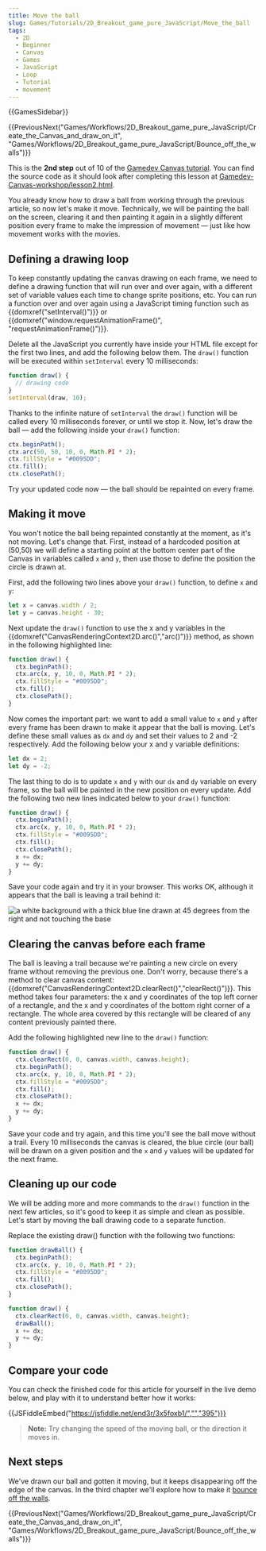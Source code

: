 ```yaml
---
title: Move the ball
slug: Games/Tutorials/2D_Breakout_game_pure_JavaScript/Move_the_ball
tags:
  - 2D
  - Beginner
  - Canvas
  - Games
  - JavaScript
  - Loop
  - Tutorial
  - movement
---
```

{{GamesSidebar}}

{{PreviousNext("Games/Workflows/2D_Breakout_game_pure_JavaScript/Create_the_Canvas_and_draw_on_it", "Games/Workflows/2D_Breakout_game_pure_JavaScript/Bounce_off_the_walls")}}

This is the **2nd step** out of 10 of the [Gamedev Canvas tutorial](/en-US/docs/Games/Tutorials/2D_Breakout_game_pure_JavaScript). You can find the source code as it should look after completing this lesson at [Gamedev-Canvas-workshop/lesson2.html](https://github.com/end3r/Gamedev-Canvas-workshop/blob/gh-pages/lesson02.html).

You already know how to draw a ball from working through the previous article, so now let's make it move. Technically, we will be painting the ball on the screen, clearing it and then painting it again in a slightly different position every frame to make the impression of movement — just like how movement works with the movies.

## Defining a drawing loop

To keep constantly updating the canvas drawing on each frame, we need to define a drawing function that will run over and over again, with a different set of variable values each time to change sprite positions, etc. You can run a function over and over again using a JavaScript timing function such as {{domxref("setInterval()")}} or {{domxref("window.requestAnimationFrame()", "requestAnimationFrame()")}}.

Delete all the JavaScript you currently have inside your HTML file except for the first two lines, and add the following below them. The `draw()` function will be executed within `setInterval` every 10 milliseconds:

```js
function draw() {
  // drawing code
}
setInterval(draw, 10);
```

Thanks to the infinite nature of `setInterval` the `draw()` function will be called every 10 milliseconds forever, or until we stop it. Now, let's draw the ball — add the following inside your `draw()` function:

```js
ctx.beginPath();
ctx.arc(50, 50, 10, 0, Math.PI * 2);
ctx.fillStyle = "#0095DD";
ctx.fill();
ctx.closePath();
```

Try your updated code now — the ball should be repainted on every frame.

## Making it move

You won't notice the ball being repainted constantly at the moment, as it's not moving. Let's change that. First, instead of a hardcoded position at (50,50) we will define a starting point at the bottom center part of the Canvas in variables called `x` and `y`, then use those to define the position the circle is drawn at.

First, add the following two lines above your `draw()` function, to define `x` and `y`:

```js
let x = canvas.width / 2;
let y = canvas.height - 30;
```

Next update the `draw()` function to use the x and y variables in the {{domxref("CanvasRenderingContext2D.arc()","arc()")}} method, as shown in the following highlighted line:

```js
function draw() {
  ctx.beginPath();
  ctx.arc(x, y, 10, 0, Math.PI * 2);
  ctx.fillStyle = "#0095DD";
  ctx.fill();
  ctx.closePath();
}
```

Now comes the important part: we want to add a small value to `x` and `y` after every frame has been drawn to make it appear that the ball is moving. Let's define these small values as `dx` and `dy` and set their values to 2 and -2 respectively. Add the following below your x and y variable definitions:

```js
let dx = 2;
let dy = -2;
```

The last thing to do is to update `x` and `y` with our `dx` and `dy` variable on every frame, so the ball will be painted in the new position on every update. Add the following two new lines indicated below to your `draw()` function:

```js
function draw() {
  ctx.beginPath();
  ctx.arc(x, y, 10, 0, Math.PI * 2);
  ctx.fillStyle = "#0095DD";
  ctx.fill();
  ctx.closePath();
  x += dx;
  y += dy;
}
```

Save your code again and try it in your browser. This works OK, although it appears that the ball is leaving a trail behind it:

![a white background with a thick blue line drawn at 45 degrees from the right and not touching the base](ball-trail.png)

## Clearing the canvas before each frame

The ball is leaving a trail because we're painting a new circle on every frame without removing the previous one. Don't worry, because there's a method to clear canvas content: {{domxref("CanvasRenderingContext2D.clearRect()","clearRect()")}}. This method takes four parameters: the x and y coordinates of the top left corner of a rectangle, and the x and y coordinates of the bottom right corner of a rectangle. The whole area covered by this rectangle will be cleared of any content previously painted there.

Add the following highlighted new line to the `draw()` function:

```js
function draw() {
  ctx.clearRect(0, 0, canvas.width, canvas.height);
  ctx.beginPath();
  ctx.arc(x, y, 10, 0, Math.PI * 2);
  ctx.fillStyle = "#0095DD";
  ctx.fill();
  ctx.closePath();
  x += dx;
  y += dy;
}
```

Save your code and try again, and this time you'll see the ball move without a trail. Every 10 milliseconds the canvas is cleared, the blue circle (our ball) will be drawn on a given position and the `x` and `y` values will be updated for the next frame.

## Cleaning up our code

We will be adding more and more commands to the `draw()` function in the next few articles, so it's good to keep it as simple and clean as possible. Let's start by moving the ball drawing code to a separate function.

Replace the existing draw() function with the following two functions:

```js
function drawBall() {
  ctx.beginPath();
  ctx.arc(x, y, 10, 0, Math.PI * 2);
  ctx.fillStyle = "#0095DD";
  ctx.fill();
  ctx.closePath();
}

function draw() {
  ctx.clearRect(0, 0, canvas.width, canvas.height);
  drawBall();
  x += dx;
  y += dy;
}
```

## Compare your code

You can check the finished code for this article for yourself in the live demo below, and play with it to understand better how it works:

{{JSFiddleEmbed("https://jsfiddle.net/end3r/3x5foxb1/","","395")}}

> **Note:** Try changing the speed of the moving ball, or the direction it moves in.

## Next steps

We've drawn our ball and gotten it moving, but it keeps disappearing off the edge of the canvas. In the third chapter we'll explore how to make it [bounce off the walls](/en-US/docs/Games/Tutorials/2D_Breakout_game_pure_JavaScript/Bounce_off_the_walls).

{{PreviousNext("Games/Workflows/2D_Breakout_game_pure_JavaScript/Create_the_Canvas_and_draw_on_it", "Games/Workflows/2D_Breakout_game_pure_JavaScript/Bounce_off_the_walls")}}
